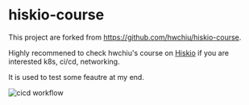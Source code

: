 # hiskio-course
This project are forked from https://github.com/hwchiu/hiskio-course.

Highly recommened to check hwchiu's course on [Hiskio](https://hiskio.com/courses/385/about) if you are interested k8s, ci/cd, networking.

It is used to test some feautre at my end.

![cicd workflow](https://github.com/YYSU/hiskio-course/actions/workflows/main.yml/badge.svg)
